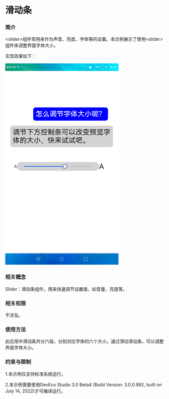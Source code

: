 # 滑动条

### 简介

<slider\>组件常用来作为声音、亮度、字体等的设置。本示例展示了使用<slider\>组件来调整界面字体大小。

实现效果如下：

![](screenshots/device/screen.png)

### 相关概念

Slider：滑动条组件，用来快速调节设置值，如音量、亮度等。

### 相关权限

不涉及。

### 使用方法

此应用中滑动条共分六级，分别对应字体的六个大小。通过滑动滑动条，可以调整界面字体大小。

### 约束与限制

1.本示例仅支持标准系统运行。

2.本示例需要使用DevEco Studio 3.0 Beta4 (Build Version: 3.0.0.992, built on July 14, 2022)才可编译运行。
